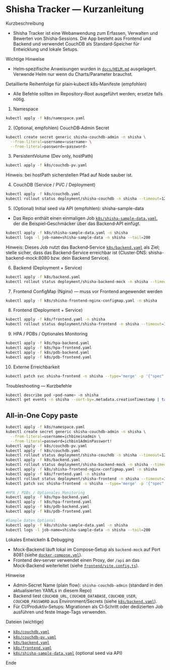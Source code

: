 # Shisha Tracker — Kurzanleitung

Kurzbeschreibung
- Shisha Tracker ist eine Webanwendung zum Erfassen, Verwalten und Bewerten von Shisha‑Sessions. Die App besteht aus Frontend und Backend und verwendet CouchDB als Standard‑Speicher für Entwicklung und lokale Setups.

Wichtige Hinweise
- Helm‑spezifische Anweisungen wurden in [`docs/HELM.md`](docs/HELM.md:1) ausgelagert. Verwende Helm nur wenn du Charts/Parameter brauchst.

Detaillierte Reihenfolge für plain‑kubectl k8s‑Manifeste (empfohlen)
- Alle Befehle sollten im Repository‑Root ausgeführt werden; ersetze <namespace> falls nötig.

1. Namespace
```bash
kubectl apply -f k8s/namespace.yaml
```

2. (Optional, empfohlen) CouchDB‑Admin Secret
```bash
kubectl create secret generic shisha-couchdb-admin -n shisha \
  --from-literal=username=<username> \
  --from-literal=password=<password>
```

3. PersistentVolume (Dev only, hostPath)
```bash
kubectl apply -f k8s/couchdb-pv.yaml
```
Hinweis: bei hostPath sicherstellen Pfad auf Node sauber ist.

4. CouchDB (Service / PVC / Deployment)
```bash
kubectl apply -f k8s/couchdb.yaml
kubectl rollout status deployment/shisha-couchdb -n shisha --timeout=120s
```

5. (Optional) Initial seed via API (empfohlen): shisha-sample-data
- Das Repo enthält einen einmaligen Job [`k8s/shisha-sample-data.yaml`](k8s/shisha-sample-data.yaml:1), der die Beispiel‑Geschmäcker über das Backend‑API einfügt.
```bash
kubectl apply -f k8s/shisha-sample-data.yaml -n shisha
kubectl logs -l job-name=shisha-sample-data -n shisha --tail=200
```
Hinweis: Dieses Job nutzt das Backend‑Service [`k8s/backend.yaml`](k8s/backend.yaml:1) als Ziel; stelle sicher, dass das Backend‑Service erreichbar ist (Cluster‑DNS: shisha-backend-mock:8080 bzw. dein Backend Service).

6. Backend (Deployment + Service)
```bash
kubectl apply -f k8s/backend.yaml
kubectl rollout status deployment/shisha-backend-mock -n shisha --timeout=120s
```

7. Frontend ConfigMap (Nginx) — muss vor Frontend angewendet werden
```bash
kubectl apply -f k8s/shisha-frontend-nginx-configmap.yaml -n shisha
```

8. Frontend (Deployment + Service)
```bash
kubectl apply -f k8s/frontend.yaml -n shisha
kubectl rollout status deployment/shisha-frontend -n shisha --timeout=120s
```

9. HPA / PDBs / Optionales Monitoring
```bash
kubectl apply -f k8s/hpa-backend.yaml
kubectl apply -f k8s/hpa-frontend.yaml
kubectl apply -f k8s/pdb-backend.yaml
kubectl apply -f k8s/pdb-frontend.yaml
```

10. Externe Erreichbarkeit
```bash
kubectl patch svc shisha-frontend -n shisha --type='merge' -p '{"spec":{"externalIPs":["10.11.12.13"]}}'
```

Troubleshooting — Kurzbefehle
```bash
kubectl describe pod <pod-name> -n shisha
kubectl get events -n shisha --sort-by=.metadata.creationTimestamp | tail -n 50
```

## All-in-One Copy paste 

```bash
kubectl apply -f k8s/namespace.yaml
kubectl create secret generic shisha-couchdb-admin -n shisha \
  --from-literal=username=ichbineinadmin \
  --from-literal=password=ichbin1AdminPasswort!
kubectl apply -f k8s/couchdb-pv.yaml
kubectl apply -f k8s/couchdb.yaml
kubectl rollout status deployment/shisha-couchdb -n shisha --timeout=120s
kubectl apply -f k8s/backend.yaml
kubectl rollout status deployment/shisha-backend-mock -n shisha --timeout=120s
kubectl apply -f k8s/shisha-frontend-nginx-configmap.yaml -n shisha
kubectl apply -f k8s/frontend.yaml -n shisha
kubectl rollout status deployment/shisha-frontend -n shisha --timeout=120s
kubectl patch svc shisha-frontend -n shisha --type='merge' -p '{"spec":{"externalIPs":["10.11.12.13"]}}'

#HPA / PDBs / Optionales Monitoring
kubectl apply -f k8s/hpa-backend.yaml
kubectl apply -f k8s/hpa-frontend.yaml
kubectl apply -f k8s/pdb-backend.yaml
kubectl apply -f k8s/pdb-frontend.yaml

#Sample Daten Optional 
kubectl apply -f k8s/shisha-sample-data.yaml -n shisha
kubectl logs -l job-name=shisha-sample-data -n shisha --tail=200
```

Lokales Entwickeln & Debugging
- Mock‑Backend läuft lokal im Compose‑Setup als `backend-mock` auf Port 8081 (siehe [`docker-compose.yml`](docker-compose.yml:1)).
- Frontend dev‑server verwendet einen Proxy, der `/api` an das Mock‑Backend weiterleitet (siehe [`frontend/vite.config.ts`](frontend/vite.config.ts:12)).

Hinweise
- Admin‑Secret Name (plain flow): `shisha-couchdb-admin` (standard in den aktualisierten YAMLs in diesem Repo)
- Backend liest `COUCHDB_URL`, `COUCHDB_DATABASE`, `COUCHDB_USER`, `COUCHDB_PASSWORD` aus Environment/Secrets (siehe [`k8s/backend.yaml`](k8s/backend.yaml:1)).
- Für CI/Produktiv‑Setups: Migrationen als CI‑Schritt oder dedizierten Job ausführen und feste Image‑Tags verwenden.

Dateien (wichtige)
- [`k8s/couchdb.yaml`](k8s/couchdb.yaml:1)
- [`k8s/couchdb-pv.yaml`](k8s/couchdb-pv.yaml:1)
- [`k8s/backend.yaml`](k8s/backend.yaml:1)
- [`k8s/frontend.yaml`](k8s/frontend.yaml:1)
- [`k8s/shisha-sample-data.yaml`](k8s/shisha-sample-data.yaml:1) (optional seed via API)

Ende
